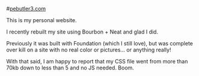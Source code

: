 #[pebutler3.com](http://pebutler3.com)

This is my personal website.

I recently rebuilt my site using Bourbon + Neat and glad I did. 

Previously it was built with Foundation (which I still love), but was complete over kill on a site with no real color or pictures... or anything really!

With that said, I am happy to report that my CSS file went from more than 70kb down to less than 5 and no JS needed. Boom.
